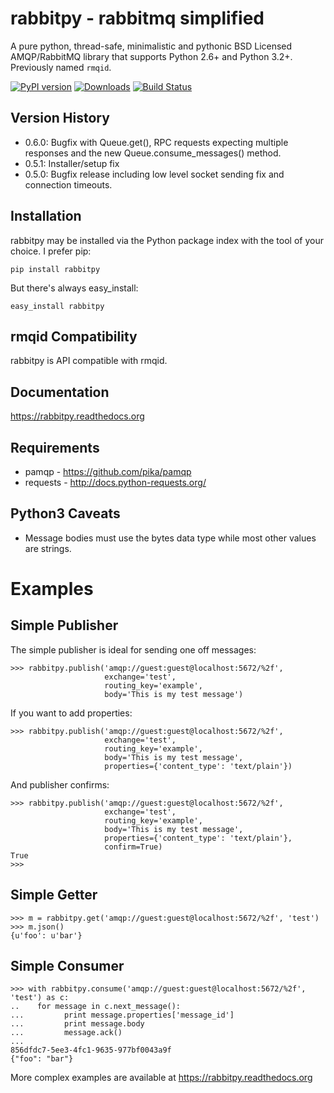 rabbitpy - rabbitmq simplified
==============================
A pure python, thread-safe, minimalistic and pythonic BSD Licensed AMQP/RabbitMQ library that supports Python 2.6+ and Python 3.2+. Previously named `rmqid`.

[![PyPI version](https://badge.fury.io/py/rabbitpy.png)](http://badge.fury.io/py/rabbitpy) [![Downloads](https://pypip.in/d/rabbitpy/badge.png)](https://crate.io/packages/pamqp) [![Build Status](https://travis-ci.org/gmr/rabbitpy.png?branch=master)](https://travis-ci.org/gmr/rabbitpy)

Version History
---------------
 - 0.6.0: Bugfix with Queue.get(), RPC requests expecting multiple responses and the new Queue.consume_messages() method.
 - 0.5.1: Installer/setup fix
 - 0.5.0: Bugfix release including low level socket sending fix and connection timeouts.

Installation
------------
rabbitpy may be installed via the Python package index with the tool of your choice. I prefer pip:

    pip install rabbitpy

But there's always easy_install:

    easy_install rabbitpy

rmqid Compatibility
-------------------
rabbitpy is API compatible with rmqid.

Documentation
-------------
https://rabbitpy.readthedocs.org

Requirements
------------
 - pamqp - https://github.com/pika/pamqp
 - requests - http://docs.python-requests.org/

Python3 Caveats
---------------
 - Message bodies must use the bytes data type while most other values are strings.

Examples
========

Simple Publisher
----------------
The simple publisher is ideal for sending one off messages:

    >>> rabbitpy.publish('amqp://guest:guest@localhost:5672/%2f',
                         exchange='test',
                         routing_key='example',
                         body='This is my test message')

If you want to add properties:

    >>> rabbitpy.publish('amqp://guest:guest@localhost:5672/%2f',
                         exchange='test',
                         routing_key='example',
                         body='This is my test message',
                         properties={'content_type': 'text/plain'})

And publisher confirms:

    >>> rabbitpy.publish('amqp://guest:guest@localhost:5672/%2f',
                         exchange='test',
                         routing_key='example',
                         body='This is my test message',
                         properties={'content_type': 'text/plain'},
                         confirm=True)
    True
    >>>

Simple Getter
-------------

    >>> m = rabbitpy.get('amqp://guest:guest@localhost:5672/%2f', 'test')
    >>> m.json()
    {u'foo': u'bar'}

Simple Consumer
---------------

    >>> with rabbitpy.consume('amqp://guest:guest@localhost:5672/%2f', 'test') as c:
    ..    for message in c.next_message():
    ...         print message.properties['message_id']
    ...         print message.body
    ...         message.ack()
    ...
    856dfdc7-5ee3-4fc1-9635-977bf0043a9f
    {"foo": "bar"}

More complex examples are available at https://rabbitpy.readthedocs.org
